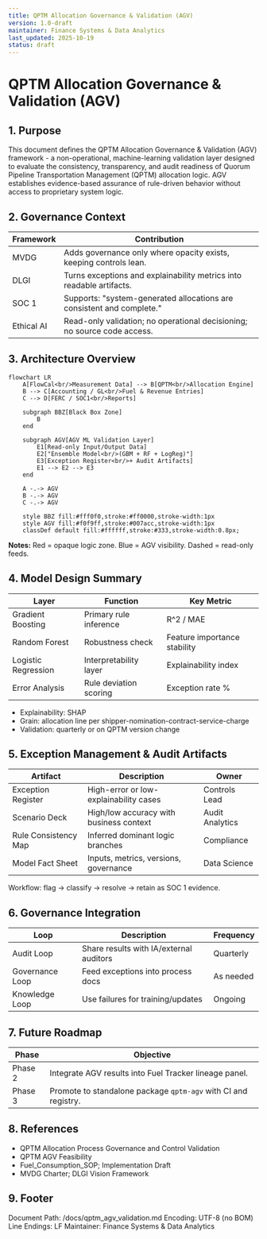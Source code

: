```yaml
---
title: QPTM Allocation Governance & Validation (AGV)
version: 1.0-draft
maintainer: Finance Systems & Data Analytics
last_updated: 2025-10-19
status: draft
---
```


# QPTM Allocation Governance & Validation (AGV)

## 1. Purpose
This document defines the QPTM Allocation Governance & Validation (AGV) framework - a
non-operational, machine-learning validation layer designed to evaluate the consistency,
transparency, and audit readiness of Quorum Pipeline Transportation Management (QPTM)
allocation logic. AGV establishes evidence-based assurance of rule-driven behavior without
access to proprietary system logic.

## 2. Governance Context
| Framework | Contribution |
|---|---|
| MVDG | Adds governance only where opacity exists, keeping controls lean. |
| DLGI | Turns exceptions and explainability metrics into readable artifacts. |
| SOC 1 | Supports: "system-generated allocations are consistent and complete." |
| Ethical AI | Read-only validation; no operational decisioning; no source code access. |

## 3. Architecture Overview
```mermaid
flowchart LR
    A[FlowCal<br/>Measurement Data] --> B[QPTM<br/>Allocation Engine]
    B --> C[Accounting / GL<br/>Fuel & Revenue Entries]
    C --> D[FERC / SOC1<br/>Reports]

    subgraph BBZ[Black Box Zone]
        B
    end

    subgraph AGV[AGV ML Validation Layer]
        E1[Read-only Input/Output Data]
        E2["Ensemble Model<br/>(GBM + RF + LogReg)"]
        E3[Exception Register<br/>+ Audit Artifacts]
        E1 --> E2 --> E3
    end

    A -.-> AGV
    B -.-> AGV
    C -.-> AGV

    style BBZ fill:#fff0f0,stroke:#ff0000,stroke-width:1px
    style AGV fill:#f0f9ff,stroke:#007acc,stroke-width:1px
    classDef default fill:#ffffff,stroke:#333,stroke-width:0.8px;
```

**Notes:** Red = opaque logic zone. Blue = AGV visibility. Dashed = read-only feeds.

## 4. Model Design Summary

| Layer               | Function               | Key Metric                   |
| ------------------- | ---------------------- | ---------------------------- |
| Gradient Boosting   | Primary rule inference | R^2 / MAE                    |
| Random Forest       | Robustness check       | Feature importance stability |
| Logistic Regression | Interpretability layer | Explainability index         |
| Error Analysis      | Rule deviation scoring | Exception rate %             |

* Explainability: SHAP
* Grain: allocation line per shipper-nomination-contract-service-charge
* Validation: quarterly or on QPTM version change

## 5. Exception Management & Audit Artifacts

| Artifact             | Description                             | Owner           |
| -------------------- | --------------------------------------- | --------------- |
| Exception Register   | High-error or low-explainability cases  | Controls Lead   |
| Scenario Deck        | High/low accuracy with business context | Audit Analytics |
| Rule Consistency Map | Inferred dominant logic branches        | Compliance      |
| Model Fact Sheet     | Inputs, metrics, versions, governance   | Data Science    |

Workflow: flag -> classify -> resolve -> retain as SOC 1 evidence.

## 6. Governance Integration

| Loop            | Description                             | Frequency |
| --------------- | --------------------------------------- | --------- |
| Audit Loop      | Share results with IA/external auditors | Quarterly |
| Governance Loop | Feed exceptions into process docs       | As needed |
| Knowledge Loop  | Use failures for training/updates       | Ongoing   |

## 7. Future Roadmap

| Phase   | Objective                                                      |
| ------- | -------------------------------------------------------------- |
| Phase 2 | Integrate AGV results into Fuel Tracker lineage panel.         |
| Phase 3 | Promote to standalone package `qptm-agv` with CI and registry. |

## 8. References

* QPTM Allocation Process Governance and Control Validation
* QPTM AGV Feasibility
* Fuel_Consumption_SOP; Implementation Draft
* MVDG Charter; DLGI Vision Framework

## 9. Footer

Document Path: /docs/qptm_agv_validation.md
Encoding: UTF-8 (no BOM)
Line Endings: LF
Maintainer: Finance Systems & Data Analytics
